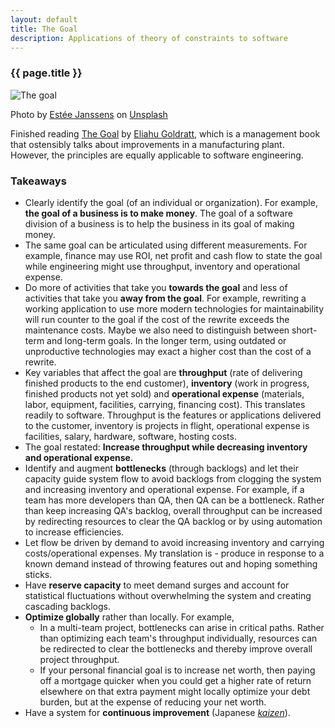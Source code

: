 ```yaml
---
layout: default
title: The Goal
description: Applications of theory of constraints to software
---
```

### {{ page.title }}

![The goal](../../../img/the-goal-estee-janssens.jpg)

<span class="credit">Photo by <a href="https://unsplash.com/@esteejanssens?utm_source=unsplash&amp;utm_medium=referral&amp;utm_content=creditCopyText">Estée Janssens</a> on <a href="https://unsplash.com/s/photos/the-goal?utm_source=unsplash&amp;utm_medium=referral&amp;utm_content=creditCopyText">Unsplash</a></span>

Finished reading [The Goal](https://www.amazon.com/Goal-Process-Ongoing-Improvement/dp/0884271951/ref=sr_1_1?crid=DAFEMRO5ALH0&dchild=1&keywords=the+goal&qid=1606981267&sprefix=the+goal%2Caps%2C216&sr=8-1) by [Eliahu Goldratt](https://en.wikipedia.org/wiki/Eliyahu_M._Goldratt), which is a management book that ostensibly talks about improvements in a manufacturing plant. However, the principles are equally applicable to software engineering.

### Takeaways
- Clearly identify the goal (of an individual or organization). For example, **the goal of a business is to make money**. The goal of a software division of a business is to help the business in its goal of making money.
- The same goal can be articulated using different measurements. For example, finance may use ROI, net profit and cash flow to state the goal while engineering might use throughput, inventory and operational expense.
- Do more of activities that take you **towards the goal** and less of activities that take you **away from the goal**. For example, rewriting a working application to use more modern technologies for maintainability will run counter to the goal if the cost of the rewrite exceeds the maintenance costs. Maybe we also need to distinguish between short-term and long-term goals. In the longer term, using outdated or unproductive technologies may exact a higher cost than the cost of a rewrite.   
- Key variables that affect the goal are **throughput** (rate of delivering finished products to the end customer), **inventory** (work in progress, finished products not yet sold) and **operational expense** (materials, labor, equipment, facilities, carrying, financing cost). This translates readily to software. Throughput is the features or applications delivered to the customer, inventory is projects in flight, operational expense is facilities, salary, hardware, software, hosting costs.
- The goal restated: **Increase throughput while decreasing inventory and operational expense.**
- Identify and augment **bottlenecks** (through backlogs) and let their capacity guide system flow to avoid backlogs from clogging the system and increasing inventory and operational expense. For example, if a team has more developers than QA, then QA can be a bottleneck. Rather than keep increasing QA's backlog, overall throughput can be increased by redirecting resources to clear the QA backlog or by using automation to increase efficiencies.
- Let flow be driven by demand to avoid increasing inventory and carrying costs/operational expenses. My translation is - produce in response to a known demand instead of throwing features out and hoping something sticks. 
- Have **reserve capacity** to meet demand surges and account for statistical fluctuations without overwhelming the system and creating cascading backlogs.
- **Optimize globally** rather than locally. For example, 
    - In a multi-team project, bottlenecks can arise in critical paths. Rather than optimizing each team's throughput individually, resources can be redirected to clear the bottlenecks and thereby improve overall project throughput. 
    - If your personal financial goal is to increase net worth, then paying off a mortgage quicker when you could get a higher rate of return elsewhere on that extra payment might locally optimize your debt burden, but at the expense of reducing your net worth.
- Have a system for **continuous improvement** (Japanese [*kaizen*](https://en.wikipedia.org/wiki/Kaizen)).
